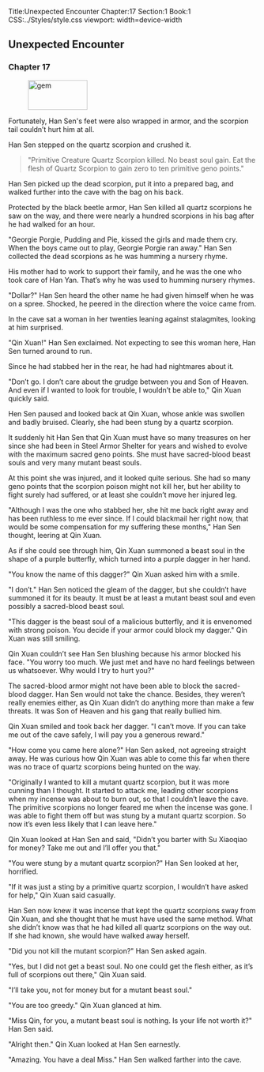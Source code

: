Title:Unexpected Encounter
Chapter:17
Section:1
Book:1
CSS:../Styles/style.css
viewport: width=device-width

## Unexpected Encounter
### Chapter 17

<figure>
	<img src="../Images/gem.gif" alt="gem" id="gem" width="120" height="60" />
</figure>



Fortunately, Han Sen's feet were also wrapped in armor, and the scorpion tail couldn’t hurt him at all.

Han Sen stepped on the quartz scorpion and crushed it.

> "Primitive Creature Quartz Scorpion killed. No beast soul gain. Eat the flesh of Quartz Scorpion to gain zero to ten primitive geno points."

Han Sen picked up the dead scorpion, put it into a prepared bag, and walked further into the cave with the bag on his back.

Protected by the black beetle armor, Han Sen killed all quartz scorpions he saw on the way, and there were nearly a hundred scorpions in his bag after he had walked for an hour.

"Georgie Porgie, Pudding and Pie, kissed the girls and made them cry. When the boys came out to play, Georgie Porgie ran away." Han Sen collected the dead scorpions as he was humming a nursery rhyme.

His mother had to work to support their family, and he was the one who took care of Han Yan. That’s why he was used to humming nursery rhymes.

"Dollar?" Han Sen heard the other name he had given himself when he was on a spree. Shocked, he peered in the direction where the voice came from.

In the cave sat a woman in her twenties leaning against stalagmites, looking at him surprised.

"Qin Xuan!" Han Sen exclaimed. Not expecting to see this woman here, Han Sen turned around to run.

Since he had stabbed her in the rear, he had had nightmares about it.

"Don’t go. I don’t care about the grudge between you and Son of Heaven. And even if I wanted to look for trouble, I wouldn’t be able to," Qin Xuan quickly said.

Hen Sen paused and looked back at Qin Xuan, whose ankle was swollen and badly bruised. Clearly, she had been stung by a quartz scorpion.

It suddenly hit Han Sen that Qin Xuan must have so many treasures on her since she had been in Steel Armor Shelter for years and wished to evolve with the maximum sacred geno points. She must have sacred-blood beast souls and very many mutant beast souls.

At this point she was injured, and it looked quite serious. She had so many geno points that the scorpion poison might not kill her, but her ability to fight surely had suffered, or at least she couldn’t move her injured leg.

"Although I was the one who stabbed her, she hit me back right away and has been ruthless to me ever since. If I could blackmail her right now, that would be some compensation for my suffering these months," Han Sen thought, leering at Qin Xuan.

As if she could see through him, Qin Xuan summoned a beast soul in the shape of a purple butterfly, which turned into a purple dagger in her hand.

"You know the name of this dagger?" Qin Xuan asked him with a smile.

"I don’t." Han Sen noticed the gleam of the dagger, but she couldn’t have summoned it for its beauty. It must be at least a mutant beast soul and even possibly a sacred-blood beast soul.

"This dagger is the beast soul of a malicious butterfly, and it is envenomed with strong poison. You decide if your armor could block my dagger." Qin Xuan was still smiling.

Qin Xuan couldn’t see Han Sen blushing because his armor blocked his face. "You worry too much. We just met and have no hard feelings between us whatsoever. Why would I try to hurt you?"

The sacred-blood armor might not have been able to block the sacred-blood dagger. Han Sen would not take the chance. Besides, they weren’t really enemies either, as Qin Xuan didn’t do anything more than make a few threats. It was Son of Heaven and his gang that really bullied him.

Qin Xuan smiled and took back her dagger. "I can’t move. If you can take me out of the cave safely, I will pay you a generous reward."

"How come you came here alone?" Han Sen asked, not agreeing straight away. He was curious how Qin Xuan was able to come this far when there was no trace of quartz scorpions being hunted on the way.

"Originally I wanted to kill a mutant quartz scorpion, but it was more cunning than I thought. It started to attack me, leading other scorpions when my incense was about to burn out, so that I couldn’t leave the cave. The primitive scorpions no longer feared me when the incense was gone. I was able to fight them off but was stung by a mutant quartz scorpion. So now it’s even less likely that I can leave here."

Qin Xuan looked at Han Sen and said, "Didn’t you barter with Su Xiaoqiao for money? Take me out and I’ll offer you that."

"You were stung by a mutant quartz scorpion?" Han Sen looked at her, horrified.

"If it was just a sting by a primitive quartz scorpion, I wouldn’t have asked for help," Qin Xuan said casually.

Han Sen now knew it was incense that kept the quartz scorpions sway from Qin Xuan, and she thought that he must have used the same method. What she didn’t know was that he had killed all quartz scorpions on the way out. If she had known, she would have walked away herself.

"Did you not kill the mutant scorpion?" Han Sen asked again.

"Yes, but I did not get a beast soul. No one could get the flesh either, as it’s full of scorpions out there," Qin Xuan said.

"I’ll take you, not for money but for a mutant beast soul."

"You are too greedy." Qin Xuan glanced at him.

"Miss Qin, for you, a mutant beast soul is nothing. Is your life not worth it?" Han Sen said.

"Alright then." Qin Xuan looked at Han Sen earnestly.

"Amazing. You have a deal Miss." Han Sen walked farther into the cave.